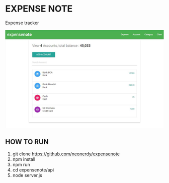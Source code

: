 # EXPENSE NOTE

Expense tracker


![Alt text](https://github.com/neonerdy/expensenote/blob/master/account.JPG "Account")



## HOW TO RUN

1. git clone https://github.com/neonerdy/expensenote
3. npm install
4. npm run
5. cd expensenote/api
6. node server.js

